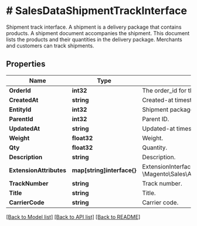 # # SalesDataShipmentTrackInterface
Shipment track interface. A shipment is a delivery package that contains products. A shipment document accompanies the shipment. This document lists the products and their quantities in the delivery package. Merchants and customers can track shipments.

## Properties 


Name | Type | Description | Notes
------------ | ------------- | ------------- | -------------
**OrderId**| **int32** | The order_id for the shipment package.  |
**CreatedAt**| **string** | Created-at timestamp.  | [optional]
**EntityId**| **int32** | Shipment package ID.  | [optional]
**ParentId**| **int32** | Parent ID.  |
**UpdatedAt**| **string** | Updated-at timestamp.  | [optional]
**Weight**| **float32** | Weight.  |
**Qty**| **float32** | Quantity.  |
**Description**| **string** | Description.  |
**ExtensionAttributes**| **map[string]interface{}** | ExtensionInterface class for @see \\Magento\\Sales\\Api\\Data\\ShipmentTrackInterface  | [optional]
**TrackNumber**| **string** | Track number.  |
**Title**| **string** | Title.  |
**CarrierCode**| **string** | Carrier code.  |


[[Back to Model list]](../../README.md#models) [[Back to API list]](../../README.md#endpoints) [[Back to README]](../../README.md)

